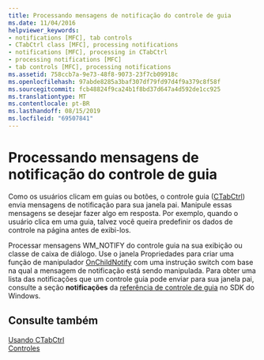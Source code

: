 ```yaml
---
title: Processando mensagens de notificação do controle de guia
ms.date: 11/04/2016
helpviewer_keywords:
- notifications [MFC], tab controls
- CTabCtrl class [MFC], processing notifications
- notifications [MFC], processing in CTabCtrl
- processing notifications [MFC]
- tab controls [MFC], processing notifications
ms.assetid: 758ccb7a-9e73-48f8-9073-23f7cb09918c
ms.openlocfilehash: 97abde8285a3baf307df79fd97d4f9a379c8f58f
ms.sourcegitcommit: fcb48824f9ca24b1f8bd37d647a4d592de1cc925
ms.translationtype: MT
ms.contentlocale: pt-BR
ms.lasthandoff: 08/15/2019
ms.locfileid: "69507841"
---
```

# <a name="processing-tab-control-notification-messages"></a>Processando mensagens de notificação do controle de guia

Como os usuários clicam em guias ou botões, o controle guia ([CTabCtrl](../mfc/reference/ctabctrl-class.md)) envia mensagens de notificação para sua janela pai. Manipule essas mensagens se desejar fazer algo em resposta. Por exemplo, quando o usuário clica em uma guia, talvez você queira predefinir os dados de controle na página antes de exibi-los.

Processar mensagens WM_NOTIFY do controle guia na sua exibição ou classe de caixa de diálogo. Use o janela Propriedades para criar uma função de manipulador [OnChildNotify](../mfc/reference/cwnd-class.md#onchildnotify) com uma instrução switch com base na qual a mensagem de notificação está sendo manipulada. Para obter uma lista das notificações que um controle guia pode enviar para sua janela pai, consulte a seção **notificações** da [referência de controle de guia](/windows/win32/controls/tab-control-reference) no SDK do Windows.

## <a name="see-also"></a>Consulte também

[Usando CTabCtrl](../mfc/using-ctabctrl.md)<br/>
[Controles](../mfc/controls-mfc.md)
